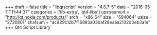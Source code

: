 +++
draft = false
title = "libqtscript"
version = "4.8.7-5"
date = "2016-05-11T11:44:37"
categories = ['lib-extra', 'qt4-libs']
upstreamurl = "http://qt.nokia.com/products/"
arch = "x86_64"
size = "694064"
usize = "2730801"
sha1sum = "ac929c12b7f16883a03daf28eaaa2102d0eb3a1e"
+++
Qt4 Script Library